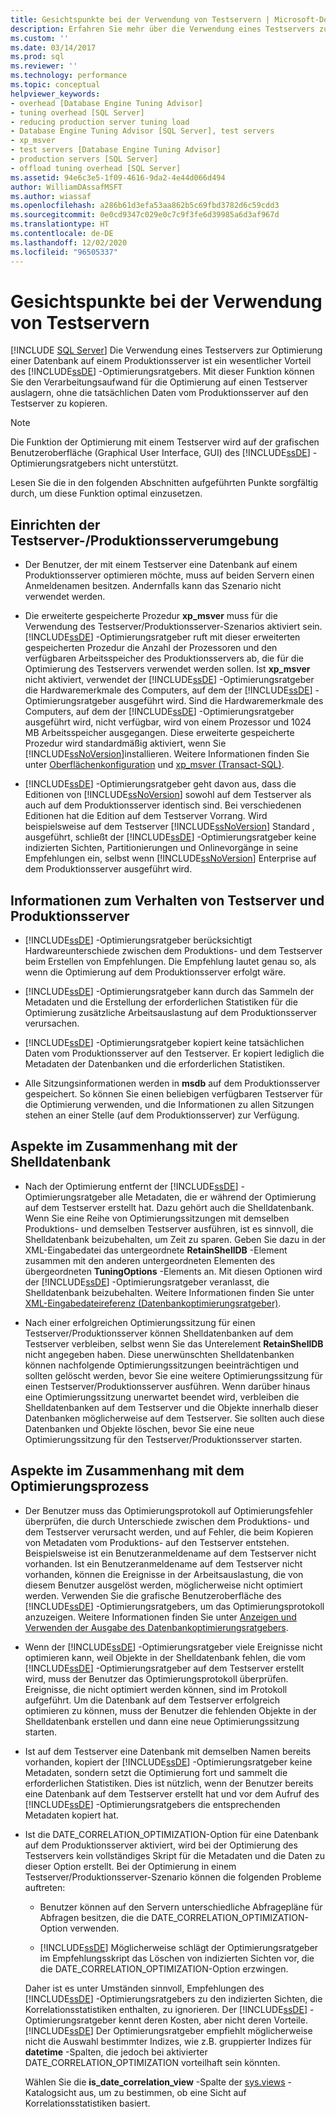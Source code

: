 ```yaml
---
title: Gesichtspunkte bei der Verwendung von Testservern | Microsoft-Dokumentation
description: Erfahren Sie mehr über die Verwendung eines Testservers zur Optimierung einer Datenbank auf einem Produktionsserver. Dies ist ein entscheidender Vorteil des Datenbankoptimierungsratgebers.
ms.custom: ''
ms.date: 03/14/2017
ms.prod: sql
ms.reviewer: ''
ms.technology: performance
ms.topic: conceptual
helpviewer_keywords:
- overhead [Database Engine Tuning Advisor]
- tuning overhead [SQL Server]
- reducing production server tuning load
- Database Engine Tuning Advisor [SQL Server], test servers
- xp_msver
- test servers [Database Engine Tuning Advisor]
- production servers [SQL Server]
- offload tuning overhead [SQL Server]
ms.assetid: 94e6c3e5-1f09-4616-9da2-4e44d066d494
author: WilliamDAssafMSFT
ms.author: wiassaf
ms.openlocfilehash: a286b61d3efa53aa862b5c69fbd3782d6c59cdd3
ms.sourcegitcommit: 0e0cd9347c029e0c7c9f3fe6d39985a6d3af967d
ms.translationtype: HT
ms.contentlocale: de-DE
ms.lasthandoff: 12/02/2020
ms.locfileid: "96505337"
---
```

# <a name="considerations-for-using-test-servers"></a>Gesichtspunkte bei der Verwendung von Testservern
 [!INCLUDE [SQL Server](../../includes/applies-to-version/sqlserver.md)]
  Die Verwendung eines Testservers zur Optimierung einer Datenbank auf einem Produktionsserver ist ein wesentlicher Vorteil des [!INCLUDE[ssDE](../../includes/ssde-md.md)] -Optimierungsratgebers. Mit dieser Funktion können Sie den Verarbeitungsaufwand für die Optimierung auf einen Testserver auslagern, ohne die tatsächlichen Daten vom Produktionsserver auf den Testserver zu kopieren.  
  
> [!NOTE]  
>  Die Funktion der Optimierung mit einem Testserver wird auf der grafischen Benutzeroberfläche (Graphical User Interface, GUI) des [!INCLUDE[ssDE](../../includes/ssde-md.md)] -Optimierungsratgebers nicht unterstützt.  
  
 Lesen Sie die in den folgenden Abschnitten aufgeführten Punkte sorgfältig durch, um diese Funktion optimal einzusetzen.  
  
## <a name="setting-up-the-test-serverproduction-server-environment"></a>Einrichten der Testserver-/Produktionsserverumgebung  
  
-   Der Benutzer, der mit einem Testserver eine Datenbank auf einem Produktionsserver optimieren möchte, muss auf beiden Servern einen Anmeldenamen besitzen. Andernfalls kann das Szenario nicht verwendet werden.  
  
-   Die erweiterte gespeicherte Prozedur **xp_msver** muss für die Verwendung des Testserver/Produktionsserver-Szenarios aktiviert sein. [!INCLUDE[ssDE](../../includes/ssde-md.md)] -Optimierungsratgeber ruft mit dieser erweiterten gespeicherten Prozedur die Anzahl der Prozessoren und den verfügbaren Arbeitsspeicher des Produktionsservers ab, die für die Optimierung des Testservers verwendet werden sollen. Ist **xp_msver** nicht aktiviert, verwendet der [!INCLUDE[ssDE](../../includes/ssde-md.md)] -Optimierungsratgeber die Hardwaremerkmale des Computers, auf dem der [!INCLUDE[ssDE](../../includes/ssde-md.md)] -Optimierungsratgeber ausgeführt wird. Sind die Hardwaremerkmale des Computers, auf dem der [!INCLUDE[ssDE](../../includes/ssde-md.md)] -Optimierungsratgeber ausgeführt wird, nicht verfügbar, wird von einem Prozessor und 1024 MB Arbeitsspeicher ausgegangen. Diese erweiterte gespeicherte Prozedur wird standardmäßig aktiviert, wenn Sie [!INCLUDE[ssNoVersion](../../includes/ssnoversion-md.md)]installieren. Weitere Informationen finden Sie unter [Oberflächenkonfiguration](../../relational-databases/security/surface-area-configuration.md) und [xp_msver &#40;Transact-SQL&#41;](../../relational-databases/system-stored-procedures/xp-msver-transact-sql.md).  
  
-   [!INCLUDE[ssDE](../../includes/ssde-md.md)] -Optimierungsratgeber geht davon aus, dass die Editionen von [!INCLUDE[ssNoVersion](../../includes/ssnoversion-md.md)] sowohl auf dem Testserver als auch auf dem Produktionsserver identisch sind. Bei verschiedenen Editionen hat die Edition auf dem Testserver Vorrang. Wird beispielsweise auf dem Testserver [!INCLUDE[ssNoVersion](../../includes/ssnoversion-md.md)] Standard , ausgeführt, schließt der [!INCLUDE[ssDE](../../includes/ssde-md.md)] -Optimierungsratgeber keine indizierten Sichten, Partitionierungen und Onlinevorgänge in seine Empfehlungen ein, selbst wenn [!INCLUDE[ssNoVersion](../../includes/ssnoversion-md.md)] Enterprise auf dem Produktionsserver ausgeführt wird.  
  
## <a name="about-test-serverproduction-server-behavior"></a>Informationen zum Verhalten von Testserver und Produktionsserver  
  
-   [!INCLUDE[ssDE](../../includes/ssde-md.md)] -Optimierungsratgeber berücksichtigt Hardwareunterschiede zwischen dem Produktions- und dem Testserver beim Erstellen von Empfehlungen. Die Empfehlung lautet genau so, als wenn die Optimierung auf dem Produktionsserver erfolgt wäre.  
  
-   [!INCLUDE[ssDE](../../includes/ssde-md.md)] -Optimierungsratgeber kann durch das Sammeln der Metadaten und die Erstellung der erforderlichen Statistiken für die Optimierung zusätzliche Arbeitsauslastung auf dem Produktionsserver verursachen.  
  
-   [!INCLUDE[ssDE](../../includes/ssde-md.md)] -Optimierungsratgeber kopiert keine tatsächlichen Daten vom Produktionsserver auf den Testserver. Er kopiert lediglich die Metadaten der Datenbanken und die erforderlichen Statistiken.  
  
-   Alle Sitzungsinformationen werden in **msdb** auf dem Produktionsserver gespeichert. So können Sie einen beliebigen verfügbaren Testserver für die Optimierung verwenden, und die Informationen zu allen Sitzungen stehen an einer Stelle (auf dem Produktionsserver) zur Verfügung.  
  
## <a name="issues-related-to-the-shell-database"></a>Aspekte im Zusammenhang mit der Shelldatenbank  
  
-   Nach der Optimierung entfernt der [!INCLUDE[ssDE](../../includes/ssde-md.md)] -Optimierungsratgeber alle Metadaten, die er während der Optimierung auf dem Testserver erstellt hat. Dazu gehört auch die Shelldatenbank. Wenn Sie eine Reihe von Optimierungssitzungen mit demselben Produktions- und demselben Testserver ausführen, ist es sinnvoll, die Shelldatenbank beizubehalten, um Zeit zu sparen. Geben Sie dazu in der XML-Eingabedatei das untergeordnete **RetainShellDB** -Element zusammen mit den anderen untergeordneten Elementen des übergeordneten **TuningOptions** -Elements an. Mit diesen Optionen wird der [!INCLUDE[ssDE](../../includes/ssde-md.md)] -Optimierungsratgeber veranlasst, die Shelldatenbank beizubehalten. Weitere Informationen finden Sie unter [XML-Eingabedateireferenz &#40;Datenbankoptimierungsratgeber&#41;](../../tools/dta/xml-input-file-reference-database-engine-tuning-advisor.md).  
  
-   Nach einer erfolgreichen Optimierungssitzung für einen Testserver/Produktionsserver können Shelldatenbanken auf dem Testserver verbleiben, selbst wenn Sie das Unterelement **RetainShellDB** nicht angegeben haben. Diese unerwünschten Shelldatenbanken können nachfolgende Optimierungssitzungen beeinträchtigen und sollten gelöscht werden, bevor Sie eine weitere Optimierungssitzung für einen Testserver/Produktionsserver ausführen. Wenn darüber hinaus eine Optimierungssitzung unerwartet beendet wird, verbleiben die Shelldatenbanken auf dem Testserver und die Objekte innerhalb dieser Datenbanken möglicherweise auf dem Testserver. Sie sollten auch diese Datenbanken und Objekte löschen, bevor Sie eine neue Optimierungssitzung für den Testserver/Produktionsserver starten.  
  
## <a name="issues-related-to-the-tuning-process"></a>Aspekte im Zusammenhang mit dem Optimierungsprozess  
  
-   Der Benutzer muss das Optimierungsprotokoll auf Optimierungsfehler überprüfen, die durch Unterschiede zwischen dem Produktions- und dem Testserver verursacht werden, und auf Fehler, die beim Kopieren von Metadaten vom Produktions- auf den Testserver entstehen. Beispielsweise ist ein Benutzeranmeldename auf dem Testserver nicht vorhanden. Ist ein Benutzeranmeldename auf dem Testserver nicht vorhanden, können die Ereignisse in der Arbeitsauslastung, die von diesem Benutzer ausgelöst werden, möglicherweise nicht optimiert werden. Verwenden Sie die grafische Benutzeroberfläche des [!INCLUDE[ssDE](../../includes/ssde-md.md)] -Optimierungsratgebers, um das Optimierungsprotokoll anzuzeigen. Weitere Informationen finden Sie unter [Anzeigen und Verwenden der Ausgabe des Datenbankoptimierungsratgebers](../../relational-databases/performance/view-and-work-with-the-output-from-the-database-engine-tuning-advisor.md).  
  
-   Wenn der [!INCLUDE[ssDE](../../includes/ssde-md.md)] -Optimierungsratgeber viele Ereignisse nicht optimieren kann, weil Objekte in der Shelldatenbank fehlen, die vom [!INCLUDE[ssDE](../../includes/ssde-md.md)] -Optimierungsratgeber auf dem Testserver erstellt wird, muss der Benutzer das Optimierungsprotokoll überprüfen. Ereignisse, die nicht optimiert werden können, sind im Protokoll aufgeführt. Um die Datenbank auf dem Testserver erfolgreich optimieren zu können, muss der Benutzer die fehlenden Objekte in der Shelldatenbank erstellen und dann eine neue Optimierungssitzung starten.  
  
-   Ist auf dem Testserver eine Datenbank mit demselben Namen bereits vorhanden, kopiert der [!INCLUDE[ssDE](../../includes/ssde-md.md)] -Optimierungsratgeber keine Metadaten, sondern setzt die Optimierung fort und sammelt die erforderlichen Statistiken. Dies ist nützlich, wenn der Benutzer bereits eine Datenbank auf dem Testserver erstellt hat und vor dem Aufruf des [!INCLUDE[ssDE](../../includes/ssde-md.md)] -Optimierungsratgebers die entsprechenden Metadaten kopiert hat.  
  
-   Ist die DATE_CORRELATION_OPTIMIZATION-Option für eine Datenbank auf dem Produktionsserver aktiviert, wird bei der Optimierung des Testservers kein vollständiges Skript für die Metadaten und die Daten zu dieser Option erstellt. Bei der Optimierung in einem Testserver/Produktionsserver-Szenario können die folgenden Probleme auftreten:  
  
    -   Benutzer können auf den Servern unterschiedliche Abfragepläne für Abfragen besitzen, die die DATE_CORRELATION_OPTIMIZATION-Option verwenden.  
  
    -   [!INCLUDE[ssDE](../../includes/ssde-md.md)] Möglicherweise schlägt der Optimierungsratgeber im Empfehlungsskript das Löschen von indizierten Sichten vor, die die DATE_CORRELATION_OPTIMIZATION-Option erzwingen.  
  
     Daher ist es unter Umständen sinnvoll, Empfehlungen des [!INCLUDE[ssDE](../../includes/ssde-md.md)] -Optimierungsratgebers zu den indizierten Sichten, die Korrelationsstatistiken enthalten, zu ignorieren. Der [!INCLUDE[ssDE](../../includes/ssde-md.md)] -Optimierungsratgeber kennt deren Kosten, aber nicht deren Vorteile. [!INCLUDE[ssDE](../../includes/ssde-md.md)] Der Optimierungsratgeber empfiehlt möglicherweise nicht die Auswahl bestimmter Indizes, wie z.B. gruppierter Indizes für **datetime** -Spalten, die jedoch bei aktivierter DATE_CORRELATION_OPTIMIZATION vorteilhaft sein könnten.  
  
     Wählen Sie die **is_date_correlation_view** -Spalte der [sys.views](../../relational-databases/system-catalog-views/sys-views-transact-sql.md) -Katalogsicht aus, um zu bestimmen, ob eine Sicht auf Korrelationsstatistiken basiert.  
  
  
